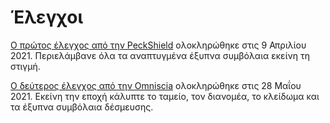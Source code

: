 # Έλεγχοι

[Ο πρώτος έλεγχος από την PeckShield](https://github.com/peckshield/publications/blob/master/audit\_reports/PeckShield-Audit-Report-OlympusDAO-v1.0.pdf) ολοκληρώθηκε στις 9 Απριλίου 2021. Περιελάμβανε όλα τα αναπτυγμένα έξυπνα συμβόλαια εκείνη τη στιγμή.

[Ο δεύτερος έλεγχος από την Omniscia](https://omniscia.io/olympusdao-algorithmic-currency-protocol) ολοκληρώθηκε στις 28 Μαΐου 2021. Εκείνη την εποχή κάλυπτε το ταμείο, τον διανομέα, το κλείδωμα και τα έξυπνα συμβόλαια δέσμευσης.
